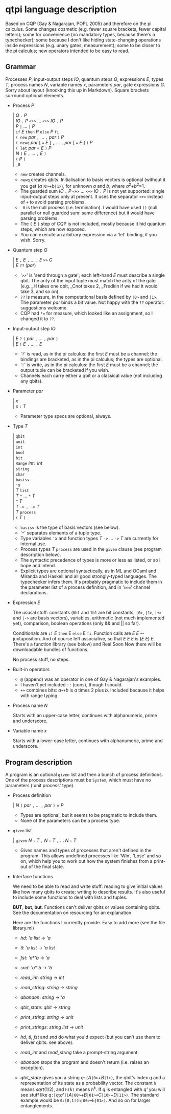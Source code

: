 # qtpi language description

Based on CQP (Gay & Nagarajan, POPL 2005) and therefore on the pi calculus. Some changes cosmetic (e.g. fewer square brackets, fewer capital letters); some for convenience (no mandatory types, because there's a typechecker); some because I don't like hiding state-changing operations inside expressions (e.g. unary gates, measurement); some to be closer to the pi calculus; new operators intended to be easy to read. 

## Grammar 

Processes *P*, input-output steps *IO*, quantum steps *Q*, expressions *E*, types *T*, process names *N*, variable names *x*, parameters *par*, gate expressions *G*. Sorry about layout (knocking this up in Markdown). Square brackets surround optional elements.

* Process *P* 

  | *Q* `.` *P*  
  | *IO* `.` *P* `<+>` ... `<+>` *IO* `.` *P*   
  | *P* `|` ... `|` *P*   
  | `if` *E* `then` *P* `else` *P* `fi`  
  | `( new` *par*  `,`  ... `,` *par* `)` *P*   
  | `( newq` *par* [ `=` *E* ] `,`  ... `,` *par* [ `=` *E* ] `)` *P*  
  | `( let` *par* = *E* `)` *P*  
  | *N* `(` *E*  `,`  ... `,` *E*  `)`  
  | `(` *P* `)`  
  | `_0`

  * `new` creates channels.    
  * `newq` creates qbits. Initialisation to basis vectors is optional (without it you get (*a*`|0>`+*b*`|1>`), for unknown *a* and *b*, where *a*<sup>2</sup>+*b*<sup>2</sup>=1.  
  * The guarded sum *IO* `.` *P* `<+>` ... `<+>` *IO* `.` *P* is not yet supported: single input-output steps only at present. It uses the separator `<+>` instead of `+` to avoid parsing problems.  
  * `_0` is the null process (i.e. termination). I would have used `()` (null parallel or null guarded sum: same difference) but it would have parsing problems.  
  * The `{` *E* `}` step of CQP is not included, mostly because it hid quantum steps, which are now exposed.  
  * You can execute an arbitrary expression via a 'let' binding, if you wish.  Sorry.
  
* Quantum step *Q*
  
  | *E* `,` *E* `,` ... `,` *E* `>>` *G*    
  | *E* `??` (*par*)    

  * '`>>`' is 'send through a gate'; each left-hand *E* must describe a single qbit. The arity of the input tuple must match the arity of the gate (e.g. _H takes one qbit, _Cnot takes 2, _Fredkin if we had it would take 3, and so on).  
  * `??` is measure, in the computational basis defined by `|0>` and `|1>`.  The parameter *par* binds a bit value. Not happy with the `??` operator: suggestions welcome.  
  * CQP had `*=` for measure, which looked like an assignment, so I changed it to `??`.   

* Input-output step *IO*  

  | *E* `?` `(` *par* `,`  ... `,` *par* `)`    
  | *E* `!` *E* `,`  ... `,` *E*   

  * '`?`' is read, as in the pi calculus: the first *E* must be a channel; the bindings are bracketed, as in the pi calculus; the types are optional.  
  * '`!`' is write, as in the pi calculus: the first *E* must be a channel; the output tuple can be bracketed if you wish.  
  * Channels each carry either a qbit or a classical value (not including any qbits).  
  
* Parameter *par*

  | *x*  
  | *x* `:` *T* 
  
  * Parameter type specs are optional, always.
  
  
* Type *T* 

  | `qbit`  
  | `unit`  
  | `int`  
  | `bool`  
  | `bit`  
  | `Range` *int*`:` *int*  
  | `string`  
  | `char`  
  | `basisv`  
  | `'`*x*  
  | *T* `list`  
  | *T* `*` ... `*` *T*  
  | `^` *T*  
  | *T* `->` ... `->` *T*  
  | *T* `process`  
  | `(` *T* `)`  

  * `basisv` is the type of basis vectors (see below).  
  * '`*`' separates elements of a tuple type.   
  * Type variables `'`*x* and function types *T* `->` ... `->` *T* are currently for internal use.  
  * Process types *T* `process` are used in the `given` clause (see program description below).  
  * The syntactic precedence of types is more or less as listed, or so I hope and intend. 
  * Explicit types are optional syntactically, as in ML and OCaml and Miranda and Haskell and all good strongly-typed languages. The typechecker infers them. It's probably pragmatic to include them in the parameter list of a process definition, and in '`new`' channel declarations.

* Expression *E*

  The ususal stuff: constants (`0b1` and `1b1` are bit constants; `|0>`, `|1>`, `|+>` and `|->` are basis vectors), variables, arithmetic (not much implemented yet), comparison, boolean operations (only && and || so far).
  
  Conditionals are `if` *E* `then` E `else` E `fi`. 
  Function calls are *E* *E* -- juxtaposition. And of course left associative, so that *E* *E* *E* is (*E* *E*) *E*.  There's a function library (see below) and Real Soon Now there will be downloadable bundles of functions.  
  
  No process stuff, no steps.  
  
* Built-in operators  
    
    * `@` (append) was an operator in one of Gay & Nagarajan's examples.  
    * I haven't yet included `::` (cons), though I should.  
    * `++` combines bits: *a*`++`*b* is *a* times 2 plus *b*. Included because it helps with range typing.

* Process name *N*

  Starts with an upper-case letter, continues with alphanumeric, prime and underscore.
  
* Variable name *x*

  Starts with a lower-case letter, continues with alphanumeric, prime and underscore.

## Program description

A program is an optional `given` list and then a bunch of process definitions. One of the process descriptions must be `System`, which must have no parameters ('unit process' type).

* Process definition

  | *N* `(`  *par*  `,`  ... `,` *par* `)` = *P*
  
  * Types are optional, but it seems to be pragmatic to include them.
  * None of the parameters can be a process type.
  
* `given` list

	| `given` *N* `:` *T* `,` *N* `:` *T* `,` ... *N* `:` *T*  

    * Gives names and types of processes that aren't defined in the program. This allows undefined processes like 'Win', 'Lose' and so on, which help you to work out how the system finishes from a print-out of the final state.
    
* Interface functions

    We need to be able to read and write stuff: reading to give initial values like how many qbits to create; writing to describe results. It's also useful to include some functions to deal with lists and tuples. 
    
    **BUT**, **but**, **but**. Functions can't deliver qbits or values containing qbits. See the documentation on resourcing for an explanation.
    
    Here are the functions I currently provide. Easy to add more (see the file library.ml) 
    
    * *hd*: *'a list* -> *'a*  
	* *tl*: *'a list* -> *'a list*  
	* *fst*: *'a*\**'b* -> *'a*  
	* *snd*: *'a*\**'b* -> *'b*  
	
	* *read_int*: *string* -> *int*  
	* *read_string*: *string* -> *string*  

	* *abandon*: *string* -> *'a*  

	* *qbit_state*: *qbit* -> *string*  

	* *print_string*: *string* -> *unit*  
	* *print_strings*: *string list* -> *unit*  
	
	* *hd*, *tl*, *fst* and *snd* do what you'd expect (but you can't use them to deliver qbits: see above).  
	* *read_int* and *read_string* take a prompt-string argument.  
	
	* *abandon* stops the program and doesn't return (i.e. raises an exception).  
	
	* *qbit_state* gives you a string *q*`:(`*A*`|0>`+*B*`|1>)`, the qbit's index *q* and a representation of its state as a probability vector. The constant `h` means *sqrt*(1/2), and `h(`*k*`)` means *h*<sup>*k*</sup>. If *q* is entangled with *q'* you will see stuff like *q*`:[`*q*;*q'*`](`*A*`|00>`+*B*`|01>+`*C*`|10>`+*D*`|11>)`. The standard example would be `0:[0,1](h|00>+h|01>)`. And so on for larger entanglements.

    